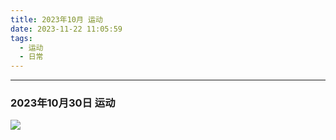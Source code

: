 ```yaml
---
title: 2023年10月 运动
date: 2023-11-22 11:05:59
tags: 
  - 运动
  - 日常
---
```


<link rel="stylesheet" href="/../css/base.css">
<link rel="stylesheet" href="/../css/center.css">
<link rel="stylesheet" href="/../css/images.css">

---

### 2023年10月30日 运动




<img class="half" src="/../images/exercise/2023-10-30.jpg"></img>
